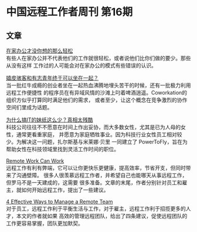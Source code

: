 # 中国远程工作者周刊 第16期

## 文章

[在家办公才没你想的那么轻松][a1]  
有些人在家办公并不代表他们的工作就很轻松，或者说他们比你们做的要少。那些从没有这样
工作过的人可能会对在家办公的模式有些错误的认识。

[嬉皮骇客和有志青年终于可以坐在一起？][a2]  
当一批红牛成瘾的创业者坐在一起热血沸腾地埋头苦干的时候，还有一批极力利用远程工作便捷性
的程序员在有异域风情的沙滩上叼着啤酒逍遥。Coworkation的组织方似乎打算同时满足他们的需求，
或者至少，让这个概念在竞争激烈的协作空间们里成为话题。

[为什么搞IT的妹纸这么少？真相太残酷][a3]  
科技公司往往不不愿意在时间上作出妥协，而大多数女性，尤其是已为人母的女性，通常更看重家庭，
并愿意为家庭牺牲事业。因为科技行业女性员工相对较少。为解决这一问题，扎尔斯基与米莱娜·贝里
一同建立了 PowerToFly，旨在为帮助女性在科技领域里找到灵活工作时间的职位。

[Remote Work Can Work][a4]  
远程工作有利有弊端，它可以让你更快乐更健康，提高效率，节省开支，但同时带来了沟通壁障。
很多人很羡慕远程工作者，并希望自己也能哪天从事远程工作，但罗马不是一天建成的，这需要
很多准备。文章的末尾，作者分别针对员工和雇主，就如何开始远程工作，提出了一些建议。

[4 Effective Ways to Manage a Remote Team][a5]  
对于员工，远程工作利于平衡生活与工作，对于雇主，远程工作利于招揽更多的人才，本文的作者就如果
高效的管理远程团队，给出了四条建议，促使远程团队的工作更容易掌握，团队更加默契。

[a1]: http://article.yeeyan.org/view/466629/399009
[a2]: http://www.jianshu.com/p/3bf4c77bd02d
[a3]: http://hb.jjj.qq.com/a/20150408/031448.htm
[a4]: https://medium.com/@mrjeremywells/remote-work-can-work-dffeca5b025
[a5]: http://www.entrepreneur.com/article/242829
